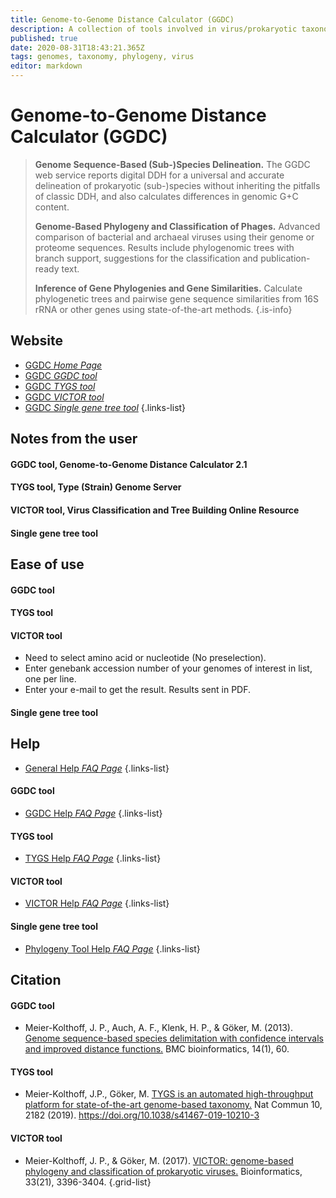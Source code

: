 ```yaml
---
title: Genome-to-Genome Distance Calculator (GGDC)
description: A collection of tools involved in virus/prokaryotic taxonomy, phylogeny, and genome comparison
published: true
date: 2020-08-31T18:43:21.365Z
tags: genomes, taxonomy, phylogeny, virus
editor: markdown
---
```


# Genome-to-Genome Distance Calculator (GGDC)

> **Genome Sequence-Based (Sub-)Species Delineation.**
> The GGDC web service reports digital DDH for a universal and accurate delineation of prokaryotic (sub-)species without inheriting the pitfalls of classic DDH, and also calculates differences in genomic G+C content.
>
> **Genome-Based Phylogeny and Classification of Phages.**
> Advanced comparison of bacterial and archaeal viruses using their genome or proteome sequences. Results include phylogenomic trees with branch support, suggestions for the classification and publication-ready text.
>
> **Inference of Gene Phylogenies and Gene Similarities.**
> Calculate phylogenetic trees and pairwise gene sequence similarities from 16S rRNA or other genes using state-of-the-art methods.
{.is-info}

 

## Website 

- [GGDC *Home Page*](https://ggdc.dsmz.de/home.php)
- [GGDC *GGDC tool*](https://ggdc.dsmz.de/ggdc.php#)
- [GGDC *TYGS tool*](https://tygs.dsmz.de/)
- [GGDC *VICTOR tool*](https://ggdc.dsmz.de/victor.php#)
- [GGDC *Single gene tree tool*](https://ggdc.dsmz.de/phylogeny-service.php#)
 {.links-list}


## Notes from the user
#### GGDC tool, Genome-to-Genome Distance Calculator 2.1
#### TYGS tool, Type (Strain) Genome Server
#### VICTOR tool, Virus Classification and Tree Building Online Resource
#### Single gene tree tool
 
## Ease of use
#### GGDC tool
#### TYGS tool
#### VICTOR tool
- Need to select amino acid or nucleotide (No preselection).
- Enter genebank accession number of your genomes of interest in list, one per line.
- Enter your e-mail to get the result. Results sent in PDF.
#### Single gene tree tool

## Help
- [General Help *FAQ Page*](https://ggdc.dsmz.de/faq.php#tabPhylogenyService)
 {.links-list}
#### GGDC tool
- [GGDC Help *FAQ Page*](https://ggdc.dsmz.de/faq.php#tabGGDC)
 {.links-list}
#### TYGS tool
- [TYGS Help *FAQ Page*](https://tygs.dsmz.de/faqs)
 {.links-list}
#### VICTOR tool
- [VICTOR Help *FAQ Page*](https://ggdc.dsmz.de/faq.php#tabVICTOR)
 {.links-list}
#### Single gene tree tool
- [Phylogeny Tool Help *FAQ Page*](https://ggdc.dsmz.de/faq.php#tabPhylogenyService)
 {.links-list}
 
## Citation 
#### GGDC tool
- Meier-Kolthoff, J. P., Auch, A. F., Klenk, H. P., & Göker, M. (2013). [Genome sequence-based species delimitation with confidence intervals and improved distance functions.](https://link.springer.com/article/10.1186/1471-2105-14-60) BMC bioinformatics, 14(1), 60.
#### TYGS tool
- Meier-Kolthoff, J.P., Göker, M. [TYGS is an automated high-throughput platform for state-of-the-art genome-based taxonomy.](https://www.nature.com/articles/s41467-019-10210-3) Nat Commun 10, 2182 (2019). https://doi.org/10.1038/s41467-019-10210-3 
#### VICTOR tool
- Meier-Kolthoff, J. P., & Göker, M. (2017). [VICTOR: genome-based phylogeny and classification of prokaryotic viruses.](https://academic.oup.com/bioinformatics/article/33/21/3396/3933260) Bioinformatics, 33(21), 3396-3404.
{.grid-list}
